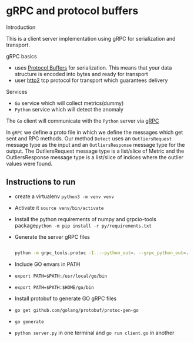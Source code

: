 # gRPC and protocol buffers

Introduction

This is a client server implementation using gRPC for serialization and transport.

gRPC basics

- uses [Protocol Buffers](https://developers.google.com/protocol-buffers) for serialization. This means that your data structure is encoded into bytes and ready for transport
- user [http2](HTTP2) tcp protocol for transport which guarantees delivery

Services

- `Go` service which will collect metrics(dummy)
- `Python` service which will detect the anomaly

The `Go` client will communicate with the `Python` server via [gRPC](https://grpc.io/)

In `gRPC` we define a proto file in which we define the messages which get sent and RPC methods. Our method `Detect` uses an `OutliersRequest` message type as the input and an `OutliersResponse` message type for the output. The OutliersRequest message type is a list/slice of Metric and the OutliersResponse message type is a list/slice of indices where the outlier values were found.

## Instructions to run

- create a virtualenv `python3 -m venv venv`
- Activate it `source venv/bin/activate`
- Install the python requirements of numpy and grpcio-tools package`python -m pip install -r py/requirements.txt`
- Generate the server gRPC files

    ```bash

    python -m grpc_tools.protoc -I..--python_out=. --grpc_python_out=. ../outliers.proto
    ```

- Include GO envars in PATH
- `export PATH=$PATH:/usr/local/go/bin`
- `export PATH=$PATH:$HOME/go/bin`
- Install protobuf to generate GO gRPC files
- `go get github.com/golang/protobuf/protoc-gen-go`
- `go generate`
- `python server.py` in one terminal and `go run client.go` in another
